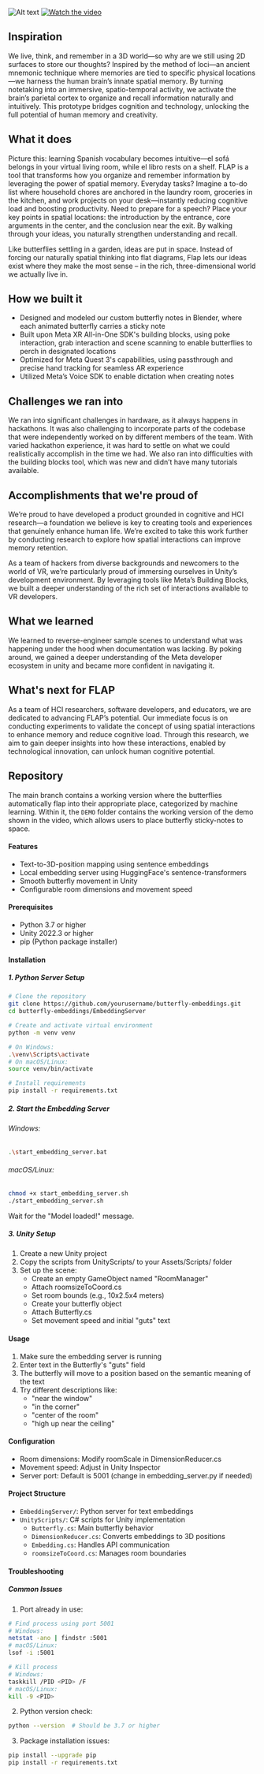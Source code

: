 ![Alt text](Slide1.jpeg)
[![Watch the video](https://i.sstatic.net/Vp2cE.png)](https://youtu.be/hD5RSr51iJE)

## Inspiration

We live, think, and remember in a 3D world—so why are we still using 2D surfaces to store our thoughts? Inspired by the method of loci—an ancient mnemonic technique where memories are tied to specific physical locations—we harness the human brain’s innate spatial memory. By turning notetaking into an immersive, spatio-temporal activity, we activate the brain’s parietal cortex to organize and recall information naturally and intuitively. This prototype bridges cognition and technology, unlocking the full potential of human memory and creativity.


## What it does

Picture this: learning Spanish vocabulary becomes intuitive—el sofá belongs in your virtual living room, while el libro rests on a shelf. FLAP is a tool that transforms how you organize and remember information by leveraging the power of spatial memory. Everyday tasks? Imagine a to-do list where household chores are anchored in the laundry room, groceries in the kitchen, and work projects on your desk—instantly reducing cognitive load and boosting productivity. Need to prepare for a speech? Place your key points in spatial locations: the introduction by the entrance, core arguments in the center, and the conclusion near the exit. By walking through your ideas, you naturally strengthen understanding and recall. 

Like butterflies settling in a garden, ideas are put in space. Instead of forcing our naturally spatial thinking into flat diagrams, Flap lets our ideas exist where they make the most sense – in the rich, three-dimensional world we actually live in.


## How we built it
* Designed and modeled our custom butterfly notes in Blender, where each animated butterfly carries a sticky note
* Built upon Meta XR All-in-One SDK's building blocks, using poke interaction, grab interaction and scene scanning to enable butterflies to perch in designated locations
* Optimized for Meta Quest 3's capabilities, using passthrough and precise hand tracking for seamless AR experience
* Utilized Meta’s Voice SDK to enable dictation when creating notes

## Challenges we ran into
We ran into significant challenges in hardware, as it always happens in hackathons. It was also challenging to incorporate parts of the codebase that were independently worked on by different members of the team. With varied hackathon experience, it was hard to settle on what we could realistically accomplish in the time we had. We also ran into difficulties with the building blocks tool, which was new and didn’t have many tutorials available. 

## Accomplishments that we're proud of
We’re proud to have developed a product grounded in cognitive and HCI research—a foundation we believe is key to creating tools and experiences that genuinely enhance human life. We’re excited to take this work further by conducting research to explore how spatial interactions can improve memory retention.

As a team of hackers from diverse backgrounds and newcomers to the world of VR, we’re particularly proud of immersing ourselves in Unity’s development environment. By leveraging tools like Meta’s Building Blocks, we built a deeper understanding of the rich set of interactions available to VR developers.


## What we learned
We learned to reverse-engineer sample scenes to understand what was happening under the hood when documentation was lacking. By poking around, we gained a deeper understanding of the Meta developer ecosystem in unity and became more confident in navigating it.

## What's next for FLAP
As a team of HCI researchers, software developers, and educators, we are dedicated to advancing FLAP’s potential. Our immediate focus is on conducting experiments to validate the concept of using spatial interactions to enhance memory and reduce cognitive load. Through this research, we aim to gain deeper insights into how these interactions, enabled by technological innovation, can unlock human cognitive potential.

## Repository
The main branch contains a working version where the butterflies automatically flap into their appropriate place, categorized by machine learning. Within it, the `DEMO` folder contains the working version of the demo shown in the video, which allows users to place butterfly sticky-notes to space. 

#### Features
- Text-to-3D-position mapping using sentence embeddings
- Local embedding server using HuggingFace's sentence-transformers
- Smooth butterfly movement in Unity
- Configurable room dimensions and movement speed

#### Prerequisites
- Python 3.7 or higher
- Unity 2022.3 or higher
- pip (Python package installer)

#### Installation

##### 1. Python Server Setup
```bash
# Clone the repository
git clone https://github.com/yourusername/butterfly-embeddings.git
cd butterfly-embeddings/EmbeddingServer

# Create and activate virtual environment
python -m venv venv

# On Windows:
.\venv\Scripts\activate
# On macOS/Linux:
source venv/bin/activate

# Install requirements
pip install -r requirements.txt
```

##### 2. Start the Embedding Server
###### Windows:
```bash
.\start_embedding_server.bat
```

###### macOS/Linux:
```bash
chmod +x start_embedding_server.sh
./start_embedding_server.sh
```

Wait for the "Model loaded!" message.

##### 3. Unity Setup
1. Create a new Unity project
2. Copy the scripts from UnityScripts/ to your Assets/Scripts/ folder
3. Set up the scene:
   - Create an empty GameObject named "RoomManager"
   - Attach roomsizeToCoord.cs
   - Set room bounds (e.g., 10x2.5x4 meters)
   - Create your butterfly object
   - Attach Butterfly.cs
   - Set movement speed and initial "guts" text

#### Usage
1. Make sure the embedding server is running
2. Enter text in the Butterfly's "guts" field
3. The butterfly will move to a position based on the semantic meaning of the text
4. Try different descriptions like:
   - "near the window"
   - "in the corner"
   - "center of the room"
   - "high up near the ceiling"

#### Configuration
- Room dimensions: Modify roomScale in DimensionReducer.cs
- Movement speed: Adjust in Unity Inspector
- Server port: Default is 5001 (change in embedding_server.py if needed)

#### Project Structure
- `EmbeddingServer/`: Python server for text embeddings
- `UnityScripts/`: C# scripts for Unity implementation
  - `Butterfly.cs`: Main butterfly behavior
  - `DimensionReducer.cs`: Converts embeddings to 3D positions
  - `Embedding.cs`: Handles API communication
  - `roomsizeToCoord.cs`: Manages room boundaries

#### Troubleshooting

##### Common Issues
1. Port already in use:
```bash
# Find process using port 5001
# Windows:
netstat -ano | findstr :5001
# macOS/Linux:
lsof -i :5001

# Kill process
# Windows:
taskkill /PID <PID> /F
# macOS/Linux:
kill -9 <PID>
```

2. Python version check:
```bash
python --version  # Should be 3.7 or higher
```

3. Package installation issues:
```bash
pip install --upgrade pip
pip install -r requirements.txt
```

